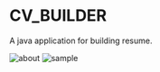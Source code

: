 # CV_BUILDER
A java application for building resume.


![about](https://user-images.githubusercontent.com/78197923/119312569-27901a80-bc90-11eb-9f28-fc180aa5def1.PNG)
![sample](https://user-images.githubusercontent.com/78197923/119312591-2eb72880-bc90-11eb-980a-7f6650673d14.PNG)


